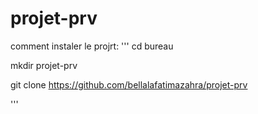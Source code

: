# projet-prv
comment instaler le projrt:
'''
cd bureau

mkdir projet-prv

git clone  https://github.com/bellalafatimazahra/projet-prv

'''
